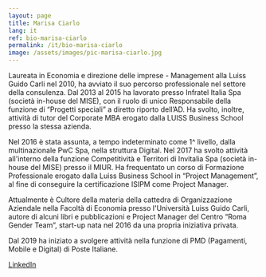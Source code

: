 ```yaml
---
layout: page
title: Marisa Ciarlo
lang: it
ref: bio-marisa-ciarlo
permalink: /it/bio-marisa-ciarlo
image: /assets/images/pic-marisa-ciarlo.jpg
---
```


Laureata in Economia e direzione delle imprese - Management alla Luiss Guido Carli nel 2010, ha avviato il suo percorso professionale nel settore della consulenza. Dal 2013 al 2015 ha lavorato presso Infratel Italia Spa (società in-house del MISE), con il ruolo di unico Responsabile della funzione di “Progetti speciali” a diretto riporto dell’AD. Ha svolto, inoltre, attività di tutor del Corporate MBA erogato dalla LUISS Business School presso la stessa azienda.

Nel 2016 è stata assunta, a tempo indeterminato come 1^ livello, dalla multinazionale PwC Spa, nella struttura Digital. Nel 2017 ha svolto attività all'interno della funzione Competitività e Territori di Invitalia Spa (società in-house del MISE) presso il MIUR.  Ha frequentato un corso di Formazione Professionale erogato dalla Luiss Business School in “Project Management”, al fine di conseguire la certificazione ISIPM come Project Manager.

Attualmente è Cultore della materia della cattedra di Organizzazione Aziendale nella Facoltà di Economia presso l'Università Luiss Guido Carli, autore di alcuni libri e pubblicazioni e Project Manager del Centro “Roma Gender Team”, start-up nata nel 2016 da una propria iniziativa privata.

Dal 2019 ha iniziato a svolgere attività nella funzione di PMD (Pagamenti, Mobile e Digital) di Poste Italiane.

[LinkedIn](https://www.linkedin.com/in/marisa-ciarlo-74319421/)
